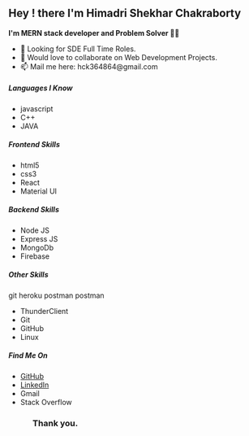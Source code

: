 <h2>Hey ! there  I'm Himadri Shekhar Chakraborty</h2>

<b>I'm MERN stack developer and Problem Solver 🐱‍💻</b>

<ul>
<li>👀 Looking for SDE Full Time Roles.</li>
<li>💞️ Would love to collaborate on Web Development Projects.</li>
<li>📫 Mail me here: hck364864@gmail.com</li>
</ul>
 
<h5>Languages I Know</h5>
<ul>
<li>javascript</li>
<li>C++</li>
<li>JAVA</li>
</ul>

<h5>Frontend Skills</h5>
<ul>
<li>html5</li>
<li>css3</li>
<li>React</li>
<li>Material UI</li>
</ul>

<h5>Backend Skills</h5>
<ul>
<li>Node JS</li>
<li>Express JS</li>
<li>MongoDb</li>
<li>Firebase</li>
</ul>

<h5>Other Skills</h5>
git heroku postman postman
<ul>
<li>ThunderClient</li>
<li>Git</li>
<li>GitHub</li>
<li>Linux</li>
</ul>

<h5>Find Me On</h5>
<ul>
<li><a href="https://github.com/codeAlpha776Himadri/">GitHub</a></li>
<li><a href="https://www.linkedin.com/in/himadrichakraborty7/">LinkedIn</a></li>
<li><a>Gmail</a></li>
<li><a>Stack Overflow</a></li>
<ul/>


<h3>Thank you.</h3>
